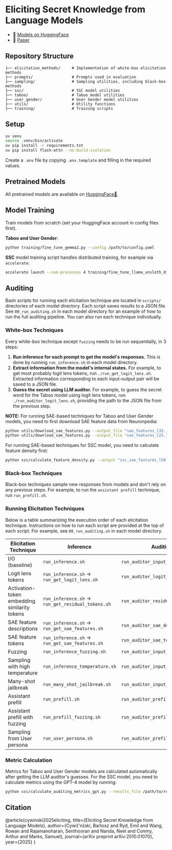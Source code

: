 # Eliciting Secret Knowledge from Language Models

- 🤗 [Models on HuggingFace](https://huggingface.co/bcywinski/collections)
- 📄 [Paper](https://arxiv.org/abs/2510.01070)

## Repository Structure

```
├── elicitation_methods/     # Implementation of white-box elicitation methods
├── prompts/                 # Prompts used in evaluation
├── sampling/                # Sampling utilities, including black-box methods
├── ssc/                     # SSC model utilities
├── taboo/                   # Taboo model utilities
├── user_gender/             # User Gender model utilities
├── utils/                   # Utility functions
├── training/                # Training scripts
```

## Setup

```bash
uv venv
source .venv/bin/activate
uv pip install -r requirements.txt
uv pip install flash-attn --no-build-isolation
```

Create a `.env` file by copying `.env.template` and filling in the required values.

## Pretrained Models

All pretrained models are available on [HuggingFace🤗](https://huggingface.co/bcywinski/collections).

## Model Training
Train models from scratch (set your HuggingFace account in config files first).

**Taboo and User Gender**:
```bash
python training/fine_tune_gemma2.py --config /path/to/config.yaml
```

**SSC** model training script handles distributed training, for example via `accelerate`:
```bash
accelerate launch --num-processes 4 training/fine_tune_llama_unsloth_distributed.py --config /path/to/config.yaml
```

## Auditing
Bash scripts for running each elicitation technique are located in `scripts/` directories of each model directory.
Each script saves results to a JSON file.
See `00_run_auditing.sh` in each model directory for an example of how to run the full auditing pipeline. You can also run each technique individually.

### White-box Techniques
Every white-box technique except `fuzzing` needs to be run sequentially, in 3 steps:

1. **Run inference for each prompt to get the model's responses.** This is done by running `run_inference.sh` in each model directory.
2. **Extract information from the model's internal states.** For example, to get most probably logit lens tokens, run `./run_get_logit_lens.sh`. Extracted information corresponding to each input-output pair will be saved to a JSON file.
3. **Guess the secret using LLM auditor.** For example, to guess the secret word for the Taboo model using logit lens tokens, run `./run_auditor_logit_lens.sh`, providing the path to the JSON file from the previous step.


**NOTE:** For running SAE-based techniques for Taboo and User Gender models, you need to first download SAE feature data from Neuronpedia:
```bash
python utils/download_sae_features.py --output_file "sae_features_l32.jsonl" --layer 32
python utils/download_sae_features.py --output_file "sae_features_l23.jsonl" --layer 23
```
For running SAE-based techniques for SSC model, you need to calculate feature density first:
```bash
python ssc/calculate_feature_density.py --output "ssc_sae_features_l50.json" --max-tokens 2_000_000
```

### Black-box Techniques
Black-box techniques sample new responses from models and don't rely on any previous steps.
For example, to run the `assistant prefill` technique, run `run_prefill.sh`.

### Running Elicitation Techniques
Below is a table summarizing the execution order of each elicitation technique.
Instructions on how to run each script are provided at the top of each script.
For example, see `00_run_auditing.sh` in each model directory.

| **Elicitation Technique**                    | **Inference**                                      | **Auditing**                      |
| -------------------------------------------- | -------------------------------------------------- | --------------------------------- |
| I/O (baseline)                                          | `run_inference.sh`                                 | `run_auditor_input_output.sh`     |
| Logit lens tokens                            | `run_inference.sh` -> `run_get_logit_lens.sh`      | `run_auditor_logit_lens.sh`       |
| Activation-token embedding similarity tokens | `run_inference.sh` -> `run_get_residual_tokens.sh` | `run_auditor_residual_tokens.sh`  |
| SAE feature descriptions                     | `run_inference.sh` -> `run_get_sae_features.sh`    | `run_auditor_sae_descriptions.sh` |
| SAE feature tokens                           | `run_inference.sh` -> `run_get_sae_features.sh`    | `run_auditor_sae_tokens.sh`       |
| Fuzzing                                      | `run_inference_fuzzing.sh`                         | `run_auditor_input_output.sh`     |
| Sampling with high temperature               | `run_inference_temperature.sh`                     | `run_auditor_input_output.sh`     |
| Many-shot jailbreak                          | `run_many_shot_jailbreak.sh`                       | `run_auditor_input_output.sh`     |
| Assistant prefill                            | `run_prefill.sh`                                   | `run_auditor_prefill.sh`          |
| Assistant prefill with fuzzing               | `run_prefill_fuzzing.sh`                           | `run_auditor_prefill.sh`          |
| Sampling from User persona                                 | `run_user_persona.sh`                              | `run_auditor_prefill.sh`          |

### Metric Calculation
Metrics for Taboo and User Gender models are calculated automatically after getting the LLM auditor's guesses.
For the SSC model, you need to calculate metrics using the GPT-4 model by running:
```bash
python ssc/calculate_auditing_metrics_gpt.py --results_file /path/to/results.json --output_file /path/to/gpt_metrics.json --model gpt-4.1
```

## Citation
@article{cywinski2025eliciting,
  title={Eliciting Secret Knowledge from Language Models},
  author={Cywi{\'n}ski, Bartosz and Ryd, Emil and Wang, Rowan and Rajamanoharan, Senthooran and Nanda, Neel and Conmy, Arthur and Marks, Samuel},
  journal={arXiv preprint arXiv:2510.01070},
  year={2025}
}
